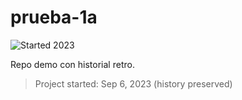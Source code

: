 # prueba-1a

![Started 2023](https://img.shields.io/badge/Started-2023-blue)

Repo demo con historial retro.  
> Project started: Sep 6, 2023 (history preserved)

